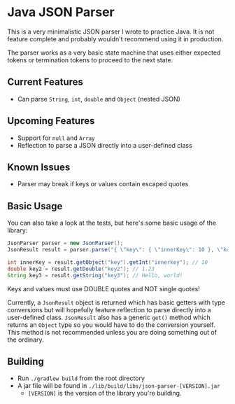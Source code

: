 # Java JSON Parser
This is a very minimalistic JSON parser I wrote to practice Java. It is not feature complete and probably wouldn't recommend using it in production.

The parser works as a very basic state machine that uses either expected tokens or termination tokens to proceed to the next state.

## Current Features
* Can parse `String`, `int`, `double` and `Object` (nested JSON)

## Upcoming Features
* Support for `null` and `Array`
* Reflection to parse a JSON directly into a user-defined class

## Known Issues
* Parser may break if keys or values contain escaped quotes

## Basic Usage
You can also take a look at the tests, but here's some basic usage of the library:

```java
JsonParser parser = new JsonParser();
JsonResult result = parser.parse("{ \"key\": { \"innerKey\": 10 }, \"key2\": 1.23, \"key3\": \"Hello, world!\" }");

int innerKey = result.getObject("key").getInt("innerkey"); // 10
double key2 = result.getDouble("key2"); // 1.23
String key3 = result.getString("key3"); // Hello, world!
```

Keys and values must use DOUBLE quotes and NOT single quotes!

Currently, a `JsonResult` object is returned which has basic getters with type conversions but will hopefully feature reflection to parse directly into a user-defined class. `JsonResult` also has a generic `get()` method which returns an `Object` type so you would have to do the conversion yourself. This method is not recommended unless you are doing something out of the ordinary.

## Building
* Run `./gradlew build` from the root directory
* A jar file will be found in `./lib/build/libs/json-parser-[VERSION].jar`
    * `[VERSION]` is the version of the library you're building.